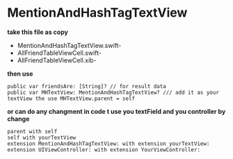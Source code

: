 # MentionAndHashTagTextView
**take this file as copy** 

   - MentionAndHashTagTextView.swift-
   - AllFriendTableViewCell.swift-
   - AllFriendTableViewCell.xib-
    
**then use** 
```
public var friendsAre: [String]? // for result data 
public var MHTextView: MentionAndHashTagTextView? /// add it as your textView the use MHTextView.parent = self
```

**or can do any changment in code t use you textField and you controller by change** 
```
parent with self
self with yourTextView 
extension MentionAndHashTagTextView: with extension yourTextView:
extension UIViewController: with extension YourViewController:
```
